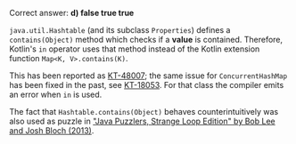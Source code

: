 Correct answer: **d) false true true**

`java.util.Hashtable` (and its subclass `Properties`) defines a `contains(Object)` method which checks if a **value**
is contained. Therefore, Kotlin's `in` operator uses that method instead of the Kotlin extension function
`Map<K, V>.contains(K)`.

This has been reported as [KT-48007](https://youtrack.jetbrains.com/issue/KT-48007);
the same issue for `ConcurrentHashMap` has been fixed in the past, see [KT-18053](https://youtrack.jetbrains.com/issue/KT-18053).
For that class the compiler emits an error when `in` is used.

The fact that `Hashtable.contains(Object)` behaves counterintuitively was also used as puzzle in
["Java Puzzlers, Strange Loop Edition" by Bob Lee and Josh Bloch (2013)](https://youtu.be/qRTIpyd_snc?t=63).
